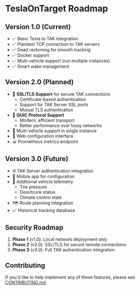 # TeslaOnTarget Roadmap

## Version 1.0 (Current)
- ✅ Basic Tesla to TAK integration
- ✅ Plaintext TCP connection to TAK servers
- ✅ Dead reckoning for smooth tracking
- ✅ Docker support
- ✅ Multi-vehicle support (run multiple instances)
- ✅ Smart wake management

## Version 2.0 (Planned)
- 🔐 **SSL/TLS Support** for secure TAK connections
  - Certificate-based authentication
  - Support for TAK Server SSL ports
  - Mutual TLS authentication
- 🔐 **QUIC Protocol Support**
  - Modern, efficient transport
  - Better performance over lossy networks
- 📱 Multi-vehicle support in single instance
- 🔧 Web configuration interface
- 📊 Prometheus metrics endpoint

## Version 3.0 (Future)
- 🌐 TAK Server authentication integration
- 📲 Mobile app for configuration
- 🚗 Additional vehicle telemetry
  - Tire pressure
  - Door/trunk status
  - Climate control state
- 🗺️ Route planning integration
- 📈 Historical tracking database

## Security Roadmap
1. **Phase 1** (v1.0): Local network deployment only
2. **Phase 2** (v2.0): SSL/TLS for secure remote connections
3. **Phase 3** (v3.0): Full TAK authentication integration

## Contributing
If you'd like to help implement any of these features, please see [CONTRIBUTING.md](../CONTRIBUTING.md).